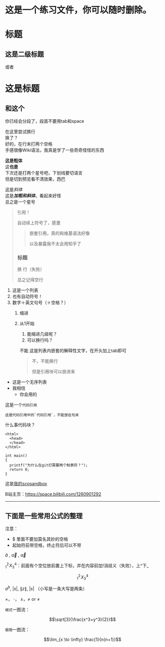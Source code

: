# 这是一个练习文件，你可以随时删除。

# 标题

## 这是二级标题

或者

这是标题
===

和这个
--

你已经会分段了，段首不要用tab和space

在这里尝试换行  
换了？  
好的，在行末打两个空格  
手感很像Wiki语法，我真是学了一些奇奇怪怪的东西

__这是粗体__  
这**也是**  
下次还是打两个星号吧，下划线要切语言  
但是切到预览看不清效果，西巴

这是*斜体*  
这是***加粗和斜体***，看起来好怪  
总之是一个星号

>引用！
>
>自动续上符号了，感激
>
>>嵌套引用，真的和维基语法好像
>>
>>以及暴露我不太会用知乎了
>
>### 标题
>
>换
>行（失败）
>
>总之记得空行

1. 这是一个列表
2. 也有自动符号！
3. 数字＋英文句号（＋空格？）
   1. 缩进
   2. 从1开始
      1. 能缩进几级呢？
      2. 可以换行吗？
     
      不能
      这是列表内嵌套的解释性文字，在开头加上tab即可
      
      > 不，不能换行
      > 
      > 但是引用块可以放进来

+ 这是一个无序列表
+ 我相信
  + 你会用的

这是一个`代码引用`

``这是代码引用中的`代码引用`，不能放在句末``

什么事代码块？

    <html>
      <head>
      </head>
    </html>

    int main()
    {
      printf("为什么在git打需要两个制表符？");
      return 0;
    }

这是[我的scpsandbox](https://scpsandboxcn.wikidot.com/hzogdy "欢迎来玩？")

B站主页：<https://space.bilibili.com/1260901292>

---

## 下面是一些常用公式的整理

注意：
+ \$ 里面不要加莫名其妙的空格
+ 起始符前带空格，终止符后可以不带

$\hat{a}$ , $\vec{a}$ , $\vec a$ 

${}_1^2\!X_3^4$：前面有个空位放前置上下标，并在内容前加\!消歧义（失败），上\^下\_

$${}_1^2\!X_3^4$$

$a^b$, $\left\vert s \right\vert$, $\lVert z \rVert$, $\lvert s \rvert$ （小写是一条大写是两条）

$\times$， $\cdot$， $\pm$，$\ne$ or $\neq$

`根式`一图流：

$$\sqrt[3]{\frac{x^3+y^3}{2}}$$

`极限`一图流：

$$\lim_{x \to \infty} \frac{1}{n(n+1)}$$


